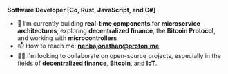 **Software Developer [Go, Rust, JavaScript, and C#]**

- 🌱 I’m currently building **real-time components** for **microservice architectures**, exploring **decentralized finance**, the **Bitcoin Protocol**, and working with **microcontrollers**  
- 📫 How to reach me: **nenbajonathan@proton.me**  
- 👨‍💻 I'm looking to collaborate on open-source projects, especially in the fields of **decentralized finance**, **Bitcoin**, and **IoT**.  
